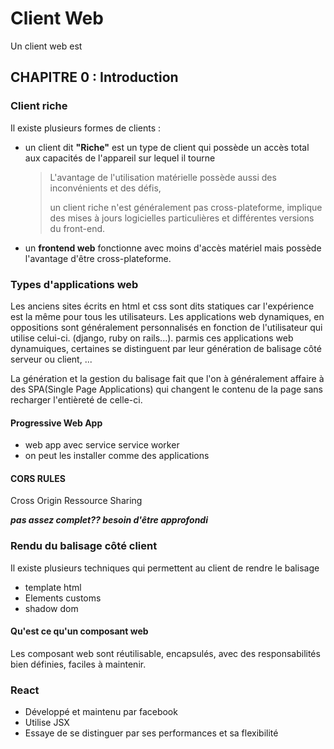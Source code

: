 # Client Web 

Un client web est 

## CHAPITRE 0 : Introduction

### Client riche 

Il existe plusieurs formes de clients : 

* un client dit **"Riche"** est un type de client qui possède un accès total aux capacités de l'appareil sur lequel il tourne

  > L'avantage de l'utilisation matérielle possède aussi des inconvénients et des défis, 
  >
  > un client riche n'est généralement pas cross-plateforme, implique des mises à jours logicielles particulières et différentes versions du front-end.

* un **frontend web** fonctionne avec moins d'accès matériel mais possède l'avantage d'être cross-plateforme.

### Types d'applications web

Les anciens sites écrits en html et css sont dits statiques car l'expérience est la même pour tous les utilisateurs. Les applications web dynamiques, en oppositions sont généralement personnalisés en fonction de l'utilisateur qui utilise celui-ci. (django, ruby on rails...). parmis ces applications web dynamuiques, certaines se distinguent par leur génération de balisage côté serveur ou client, ...

La génération et la gestion du balisage fait que l'on à généralement affaire à des SPA(Single Page Applications) qui changent le contenu de la page sans recharger l'entièreté de celle-ci.

#### Progressive Web App

* web app avec service service worker
* on peut les installer comme des applications

#### CORS RULES

Cross Origin Ressource Sharing

***pas assez complet?? besoin d'être approfondi***



### Rendu du balisage côté client

Il existe plusieurs techniques qui permettent au client de rendre le balisage

* template html 
* Elements customs
* shadow dom

#### Qu'est ce qu'un composant web 

Les composant web sont réutilisable, encapsulés, avec des responsabilités bien définies, faciles à maintenir.

### React

* Développé et maintenu par facebook
* Utilise JSX
* Essaye de se distinguer par ses performances et sa flexibilité